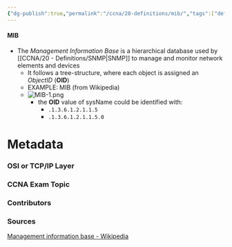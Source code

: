 ```yaml
---
{"dg-publish":true,"permalink":"/ccna/20-definitions/mib/","tags":["defs_ccna"]}
---
```


#### MIB
- The *Management Information Base* is a hierarchical database used by [[CCNA/20 - Definitions/SNMP\|SNMP]] to manage and monitor network elements and devices
	- It follows a tree-structure, where each object is assigned an *ObjectID* (**OID**)
	- EXAMPLE: MIB (from Wikipedia)
	- ![MIB-1.png](/img/user/Attachments/MIB-1.png)
		- the **OID** value of sysName could be identified with:
			- `.1.3.6.1.2.1.1.5`
			- `.1.3.6.1.2.1.1.5.0`



# Metadata
### OSI or TCP/IP Layer

### CCNA Exam Topic

### Contributors

### Sources
[Management information base - Wikipedia](https://en.wikipedia.org/wiki/Management_information_base)